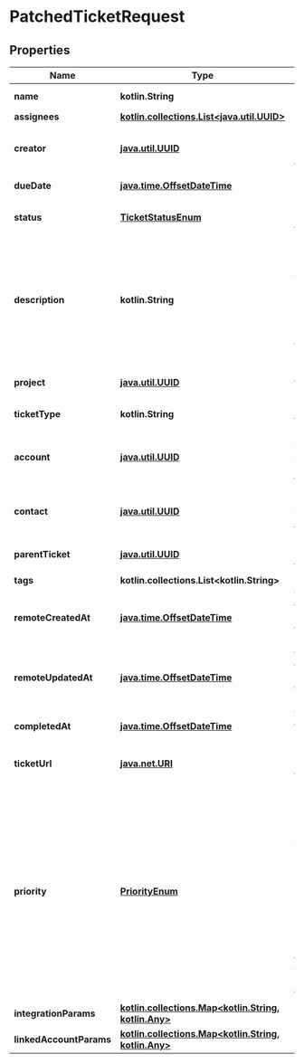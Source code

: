 
# PatchedTicketRequest

## Properties
Name | Type | Description | Notes
------------ | ------------- | ------------- | -------------
**name** | **kotlin.String** | The ticket&#39;s name. |  [optional]
**assignees** | [**kotlin.collections.List&lt;java.util.UUID&gt;**](java.util.UUID.md) |  |  [optional]
**creator** | [**java.util.UUID**](java.util.UUID.md) | The user who created this ticket. |  [optional]
**dueDate** | [**java.time.OffsetDateTime**](java.time.OffsetDateTime.md) | The ticket&#39;s due date. |  [optional]
**status** | [**TicketStatusEnum**](TicketStatusEnum.md) | The current status of the ticket. |  [optional]
**description** | **kotlin.String** | The ticket’s description. HTML version of description is mapped if supported by the third-party platform. |  [optional]
**project** | [**java.util.UUID**](java.util.UUID.md) | The project the ticket belongs to. |  [optional]
**ticketType** | **kotlin.String** | The ticket&#39;s type. |  [optional]
**account** | [**java.util.UUID**](java.util.UUID.md) | The account associated with the ticket. |  [optional]
**contact** | [**java.util.UUID**](java.util.UUID.md) | The contact associated with the ticket. |  [optional]
**parentTicket** | [**java.util.UUID**](java.util.UUID.md) | The ticket&#39;s parent ticket. |  [optional]
**tags** | **kotlin.collections.List&lt;kotlin.String&gt;** |  |  [optional]
**remoteCreatedAt** | [**java.time.OffsetDateTime**](java.time.OffsetDateTime.md) | When the third party&#39;s ticket was created. |  [optional]
**remoteUpdatedAt** | [**java.time.OffsetDateTime**](java.time.OffsetDateTime.md) | When the third party&#39;s ticket was updated. |  [optional]
**completedAt** | [**java.time.OffsetDateTime**](java.time.OffsetDateTime.md) | When the ticket was completed. |  [optional]
**ticketUrl** | [**java.net.URI**](java.net.URI.md) | The 3rd party url of the Ticket. |  [optional]
**priority** | [**PriorityEnum**](PriorityEnum.md) | The priority or urgency of the Ticket. Possible values include: URGENT, HIGH, NORMAL, LOW - in cases where there is no clear mapping - the original value passed through. |  [optional]
**integrationParams** | [**kotlin.collections.Map&lt;kotlin.String, kotlin.Any&gt;**](kotlin.Any.md) |  |  [optional]
**linkedAccountParams** | [**kotlin.collections.Map&lt;kotlin.String, kotlin.Any&gt;**](kotlin.Any.md) |  |  [optional]



